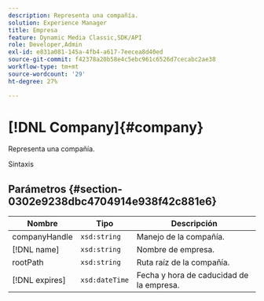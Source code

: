 ```yaml
---
description: Representa una compañía.
solution: Experience Manager
title: Empresa
feature: Dynamic Media Classic,SDK/API
role: Developer,Admin
exl-id: e831a081-145a-4fb4-a617-7eecea8d40ed
source-git-commit: f42378a20b58e4c5ebc961c6526d7cecabc2ae38
workflow-type: tm+mt
source-wordcount: '29'
ht-degree: 27%

---
```


# [!DNL Company]{#company}

Representa una compañía.

Sintaxis

## Parámetros {#section-0302e9238dbc4704914e938f42c881e6}

| Nombre | Tipo | Descripción |
|---|---|---|
| companyHandle | `xsd:string` | Manejo de la compañía. |
| [!DNL name] | `xsd:string` | Nombre de empresa. |
| rootPath | `xsd:string` | Ruta raíz de la compañía. |
| [!DNL expires] | `xsd:dateTime` | Fecha y hora de caducidad de la empresa. |
